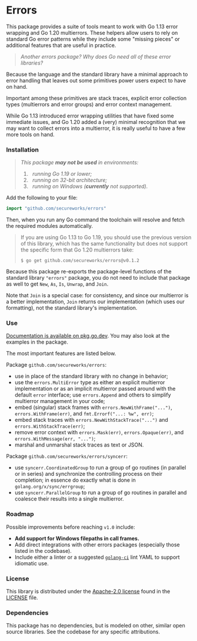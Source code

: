 # Errors

This package provides a suite of tools meant to work with Go 1.13 error 
wrapping and Go 1.20 multierrors. These helpers allow users to rely on
standard Go error patterns while they include some "missing pieces" or
additional features that are useful in practice.

> _Another errors package? Why does Go need all of these error libraries?_

Because the language and the standard library have a minimal approach to error 
handling that leaves out some primitives power users expect to have on 
hand.

Important among these primitives are stack traces, explicit error collection
types (multierrors and error groups) and error context management.

While Go 1.13 introduced error wrapping utilities that have fixed some
immediate issues, and Go 1.20 added a (very) minimal recognition that we may
want to collect errors into a multierror, it is really useful to have a few
more tools on hand.

### Installation

> _This package **may not be used** in environments:_
>
> 1. &nbsp; _running Go 1.19 or lower;_
> 2. &nbsp; _running on 32-bit architecture;_
> 3. &nbsp; _running on Windows (**currently** not supported)._

Add the following to your file:

```go
import "github.com/secureworks/errors"
```

Then, when you run any Go command the toolchain will resolve and fetch the 
required modules automatically.

> If you are using Go 1.13 to Go 1.19, you should use the previous version of 
> this library, which has the same functionality but does not support the 
> specific form that Go 1.20 multierrors take:
>
> ```
> $ go get github.com/secureworks/errors@v0.1.2
> ```

Because this package re-exports the package-level functions of the standard 
library `"errors"` package, you do not need to include that package as well to 
get `New`, `As`, `Is`, `Unwrap`, and `Join`.

Note that `Join` is a special case: for consistency, and since our multierror is
a better implementation, `Join` returns our implementation (which uses our
formatting), not the standard library's implementation.

### Use

[Documentation is available on pkg.go.dev][docs]. You may also look at the 
examples in the package.

The most important features are listed below.

Package `github.com/secureworks/errors`:

- use in place of the standard library with no change in behavior;
- use the `errors.MultiError` type as either an explicit multierror 
  implementation or as an implicit multierror passed around with the default 
  `error` interface; use `errors.Append` and others to simplify multierror 
  management in your code;
- embed (singular) stack frames with `errors.NewWithFrame("...")`, 
  `errors.WithFrame(err)`, and `fmt.Errorf("...: %w", err)`;
- embed stack traces with `errors.NewWithStackTrace("...")` and
  `errors.WithStackTrace(err)`;
- remove error context with `errors.Mask(err)`, `errors.Opaque(err)`, and
  `errors.WithMessage(err, "...")`;
- marshal and unmarshal stack traces as text or JSON.

Package `github.com/secureworks/errors/syncerr`:

- use `syncerr.CoordinatedGroup` to run a group of go routines (in parallel or 
  in series) and synchronize the controlling process on their completion; in 
  essence do exactly what is done in `golang.org/x/sync/errgroup`;
- use `syncerr.ParallelGroup` to run a group of go routines in parallel and 
  coalesce their results into a single multierror.

### Roadmap

Possible improvements before reaching `v1.0` include:

- **Add support for Windows filepaths in call frames.**
- Add direct integrations with other errors packages (especially those listed 
  in the codebase).
- Include either a linter or a suggested [`golang-ci`][golang-ci] lint YAML 
  to support idiomatic use.

### License

This library is distributed under the [Apache-2.0 license][Apache-2.0] found in the 
[LICENSE](./LICENSE) file.

### Dependencies

This package has no dependencies, but is modeled on other, similar open source 
libraries. See the codebase for any specific attributions.

<!-- LINKS -->

[docs]: https://pkg.go.dev/github.com/secureworks/errors
[golang-ci]: https://github.com/golangci/golangci-lint
[Apache-2.0]: https://choosealicense.com/licenses/apache-2.0/
